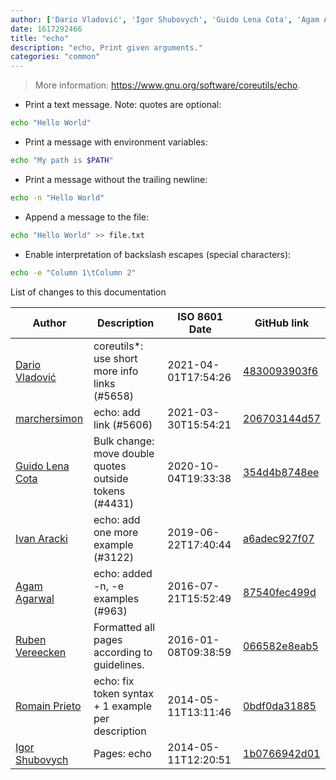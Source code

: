 ```yaml
---
author: ['Dario Vladović', 'Igor Shubovych', 'Guido Lena Cota', 'Agam Agarwal', 'Ruben Vereecken', 'Ivan Aracki', 'Romain Prieto', 'marchersimon']
date: 1617292466
title: "echo"
description: "echo, Print given arguments."
categories: "common"
---
```

> More information: <https://www.gnu.org/software/coreutils/echo>.

- Print a text message. Note: quotes are optional:

```bash
echo "Hello World"
```

- Print a message with environment variables:

```bash
echo "My path is $PATH"
```

- Print a message without the trailing newline:

```bash
echo -n "Hello World"
```

- Append a message to the file:

```bash
echo "Hello World" >> file.txt
```

- Enable interpretation of backslash escapes (special characters):

```bash
echo -e "Column 1\tColumn 2"
```
List of changes to this documentation


Author | Description | ISO 8601 Date | GitHub link
------|-----|-----|-----
[Dario Vladović](mailto:d.vladimyr@gmail.com) | coreutils*: use short more info links (#5658) | 2021-04-01T17:54:26 | [4830093903f6](https://github.com/tldr-pages/tldr/commit/4830093903f66ccf3ebbc2ecf477286e45edac59)
[marchersimon](mailto:50295997+marchersimon@users.noreply.github.com) | echo: add link (#5606) | 2021-03-30T15:54:21 | [206703144d57](https://github.com/tldr-pages/tldr/commit/206703144d576491dbcf66be20770c47ebe329d3)
[Guido Lena Cota](mailto:guido.lenacota@kreuzwerker.de) | Bulk change: move double quotes outside tokens (#4431) | 2020-10-04T19:33:38 | [354d4b8748ee](https://github.com/tldr-pages/tldr/commit/354d4b8748ee58813dd6830ced7c3b11067255d7)
[Ivan Aracki](mailto:aracki.ivan@gmail.com) | echo: add one more example (#3122) | 2019-06-22T17:40:44 | [a6adec927f07](https://github.com/tldr-pages/tldr/commit/a6adec927f07aa3d9ce7a94918a65b87e1c5ebad)
[Agam Agarwal](mailto:agammaster@gmail.com) | echo: added -n, -e examples (#963) | 2016-07-21T15:52:49 | [87540fec499d](https://github.com/tldr-pages/tldr/commit/87540fec499d07d1a71d4b496e1e8dae01124bd0)
[Ruben Vereecken](mailto:rubenvereecken@gmail.com) | Formatted all pages according to guidelines. | 2016-01-08T09:38:59 | [066582e8eab5](https://github.com/tldr-pages/tldr/commit/066582e8eab57bce9861cc8d379e158d61f1cc95)
[Romain Prieto](mailto:choicesmade@gmail.com) | echo: fix token syntax + 1 example per description | 2014-05-11T13:11:46 | [0bdf0da31885](https://github.com/tldr-pages/tldr/commit/0bdf0da31885a209bd0ed282294db793dc24b222)
[Igor Shubovych](mailto:igor.shubovych@gmail.com) | Pages: echo | 2014-05-11T12:20:51 | [1b0766942d01](https://github.com/tldr-pages/tldr/commit/1b0766942d014789b353392750ea311c4f83942a)

